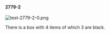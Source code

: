 #### 2779-2
![test-2779-2-0.png](https://github.com/lil-lab/nlvr/raw/master/nlvr/test/images/2/test-2779-2-0.png "test-2779-2-0.png")

There is a box with 4 items of which 3 are black.
